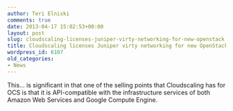 ```yaml
---
author: Teri Elniski
comments: true
date: 2013-04-17 15:02:53+00:00
layout: post
slug: cloudscaling-licenses-juniper-virty-networking-for-new-openstack
title: Cloudscaling licenses Juniper virty networking for new OpenStack
wordpress_id: 6107
old_categories:
- News
---
```


This... is significant in that one of the selling points that Cloudscaling has for OCS is that it is API-compatible with the infrastructure services of both Amazon Web Services and Google Compute Engine.
